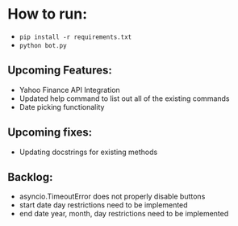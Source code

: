 # How to run:

- ```pip install -r requirements.txt```
- ```python bot.py```


## Upcoming Features:

- Yahoo Finance API Integration
- Updated help command to list out all of the existing commands
- Date picking functionality

## Upcoming fixes:

- Updating docstrings for existing methods

## Backlog:

- asyncio.TimeoutError does not properly disable buttons
- start date day restrictions need to be implemented
- end date year, month, day restrictions need to be implemented
